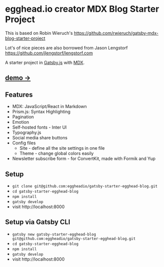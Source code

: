 # egghead.io creator MDX Blog Starter Project

This is based on Robin Wieruch's https://github.com/rwieruch/gatsby-mdx-blog-starter-project

Lot's of nice pieces are also borrowed from Jason Lengstorf https://github.com/jlengstorf/lengstorf.com

A starter project in [Gatsby.js](https://www.gatsbyjs.org/) with [MDX](https://github.com/mdx-js/mdx).

## [demo → ](https://egghead-gatsby-starter.netlify.com/)

## Features

- MDX: JavaScript/React in Markdown
- Prism.js: Syntax Highlighting
- Pagination
- Emotion
- Self-hosted fonts - Inter UI
- Typography.js
- Social media share buttons
- Config files
  - Site - define all the site settings in one file
  - Theme - change global colors easily
- Newsletter subscribe form - for ConvertKit, made with Formik and Yup

## Setup

- `git clone git@github.com:eggheadio/gatsby-starter-egghead-blog.git`
- `cd gatsby-starter-egghead-blog`
- `npm install`
- `gatsby develop`
- visit http://localhost:8000

## Setup via Gatsby CLI

- `gatsby new gatsby-starter-egghead-blog git@github.com:eggheadio/gatsby-starter-egghead-blog.git`
- `cd gatsby-starter-egghead-blog`
- `npm install`
- `gatsby develop`
- visit http://localhost:8000
